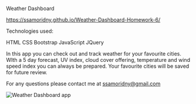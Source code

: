 Weather Dashboard

https://ssamoridny.github.io/Weather-Dashboard-Homework-6/

Technologies used:

HTML
CSS
Bootstrap
JavaScript
JQuery

In this app you can check out and track weather for your favourite cities. WIth a 5 day forecast, UV index, cloud cover offering, temperature and wind speed index you can always be prepared. Your favourite cities will be saved for future review.

For any questions please contact me at ssamoridny@gmail.com

![Weather Dashboard app](https://user-images.githubusercontent.com/30538162/95469785-41693100-093d-11eb-8923-27432a9646b5.png)
